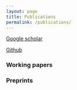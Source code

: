 ```yaml
---
layout: page
title: Publications
permalink: /publications/
---
```


[Google scholar](https://scholar.google.com/citations?user=wYPuUzMAAAAJ&hl=fr&oi=ao)

[Github](https://github.com/elenabortolato/)

### Working papers
 
### Preprints
  
